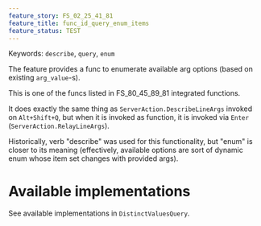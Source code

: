```yaml
---
feature_story: FS_02_25_41_81
feature_title: func_id_query_enum_items
feature_status: TEST
---
```


Keywords: `describe`, `query`, `enum`

The feature provides a func to enumerate available arg options (based on existing `arg_value`-s).

This is one of the funcs listed in FS_80_45_89_81 integrated functions.

It does exactly the same thing as `ServerAction.DescribeLineArgs` invoked on `Alt+Shift+Q`,
but when it is invoked as function, it is invoked via `Enter` (`ServerAction.RelayLineArgs`).

Historically, verb "describe" was used for this functionality, but "enum" is closer to its meaning
(effectively, available options are sort of dynamic enum whose item set changes with provided args).

# Available implementations

See available implementations in `DistinctValuesQuery`.
